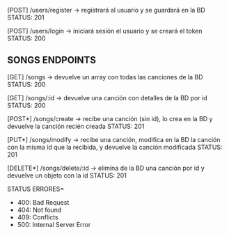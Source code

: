 [POST] /users/register -> registrará al usuario y se guardará en la BD
STATUS: 201

[POST] /users/login -> iniciará sesión el usuario y se creará el token
STATUS: 200

## SONGS ENDPOINTS

[GET] /songs -> devuelve un array con todas las canciones de la BD
STATUS: 200

[GET] /songs/:id -> devuelve una canción con detalles de la BD por id
STATUS: 200

[POST*] /songs/create -> recibe una canción (sin id), lo crea en la BD y devuelve la canción recién creada
STATUS: 201

[PUT*] /songs/modify -> recibe una canción, modifica en la BD la canción con la misma id que la recibida, y devuelve la canción modificada
STATUS: 201

[DELETE*] /songs/delete/:id -> elimina de la BD una canción por id y devuelve un objeto con la id
STATUS: 201

STATUS ERRORES=

- 400: Bad Request
- 404: Not found
- 409: Conflicts
- 500: Internal Server Error
